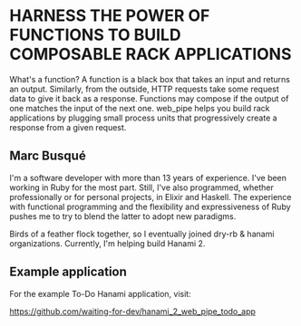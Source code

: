 # HARNESS THE POWER OF FUNCTIONS TO BUILD COMPOSABLE RACK APPLICATIONS

What's a function? A function is a black box that takes an input and returns an
output. Similarly, from the outside, HTTP requests take some request data to
give it back as a response. Functions may compose if the output of one matches
the input of the next one. web_pipe helps you build rack applications by
plugging small process units that progressively create a response from a given
request.

## Marc Busqué

I'm a software developer with more than 13 years of experience. I've been
working in Ruby for the most part. Still, I've also programmed, whether
professionally or for personal projects, in Elixir and Haskell. The experience
with functional programming and the flexibility and expressiveness of Ruby
pushes me to try to blend the latter to adopt new paradigms.

Birds of a feather flock together, so I eventually joined dry-rb & hanami
organizations. Currently, I'm helping build Hanami 2.

## Example application

For the example To-Do Hanami application, visit:

https://github.com/waiting-for-dev/hanami_2_web_pipe_todo_app
